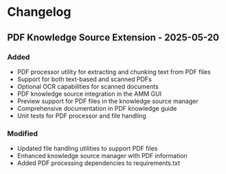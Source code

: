 # Changelog

## PDF Knowledge Source Extension - 2025-05-20

### Added
- PDF processor utility for extracting and chunking text from PDF files
- Support for both text-based and scanned PDFs
- Optional OCR capabilities for scanned documents
- PDF knowledge source integration in the AMM GUI
- Preview support for PDF files in the knowledge source manager
- Comprehensive documentation in PDF knowledge guide
- Unit tests for PDF processor and file handling

### Modified
- Updated file handling utilities to support PDF files
- Enhanced knowledge source manager with PDF information
- Added PDF processing dependencies to requirements.txt
